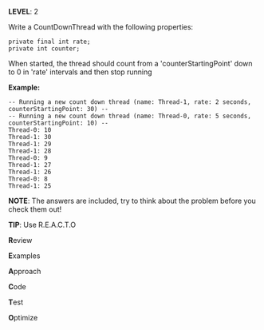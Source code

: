 **LEVEL**: 2

Write a CountDownThread with the following properties:
```
private final int rate;
private int counter;
```
When started, the thread should count from a 'counterStartingPoint' down 
to 0 in 'rate' intervals and then stop running

****Example:****

```
-- Running a new count down thread (name: Thread-1, rate: 2 seconds, counterStartingPoint: 30) --
-- Running a new count down thread (name: Thread-0, rate: 5 seconds, counterStartingPoint: 10) --
Thread-0: 10
Thread-1: 30
Thread-1: 29
Thread-1: 28
Thread-0: 9
Thread-1: 27
Thread-1: 26
Thread-0: 8
Thread-1: 25
```


**NOTE**:
The answers are included, try to think about the problem before you check them out!

**TIP**:
Use R.E.A.C.T.O

**R**eview

**E**xamples

**A**pproach

**C**ode

**T**est

**O**ptimize